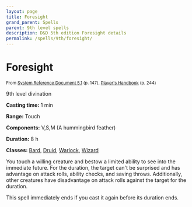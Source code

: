 ```yaml
---
layout: page
title: Foresight
grand_parent: Spells
parent: 9th level spells 
description: D&D 5th edition Foresight details
permalink: /spells/9th/foresight/
---
```


# Foresight

<small>From <a target="_blank" href="https://media.wizards.com/2016/downloads/DND/SRD-OGL_V5.1.pdf">System Reference Document 5.1</a> (p. 147), <a target="_blank" href="https://dnd.wizards.com/products/tabletop-games/rpg-products/rpg_playershandbook">Player's Handbook</a> (p. 244)</small>


9th level divination

**Casting time:** 1 min

**Range:** Touch

**Components:** V,S,M (A hummingbird feather)

**Duration:** 8 h

**Classes:** [Bard](/classes/bard/), [Druid](/classes/druid/), [Warlock](/classes/warlock/), [Wizard](/classes/wizard/)

You touch a willing creature and bestow a limited ability to see into the immediate future. For the duration, the target can't be surprised and has advantage on attack rolls, ability checks, and saving throws. Additionally, other creatures have disadvantage on attack rolls against the target for the duration.

   This spell immediately ends if you cast it again before its duration ends.